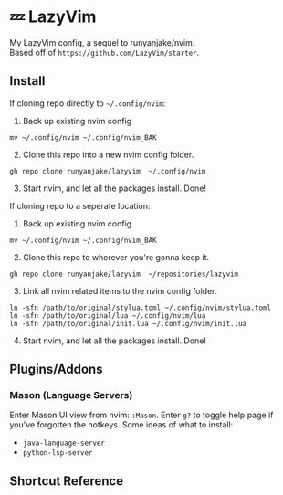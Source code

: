 # 💤 LazyVim
My LazyVim config, a sequel to runyanjake/nvim.  
Based off of `https://github.com/LazyVim/starter`.

## Install
If cloning repo directly to `~/.config/nvim`:
1. Back up existing nvim config
```
mv ~/.config/nvim ~/.config/nvim_BAK
```
2. Clone this repo into a new nvim config folder.
```
gh repo clone runyanjake/lazyvim  ~/.config/nvim
```
3. Start nvim, and let all the packages install. Done!

If cloning repo to a seperate location:
1. Back up existing nvim config
```
mv ~/.config/nvim ~/.config/nvim_BAK
```
2. Clone this repo to wherever you're gonna keep it.
```
gh repo clone runyanjake/lazyvim  ~/repositories/lazyvim
```
3. Link all nvim related items to the nvim config folder.
```
ln -sfn /path/to/original/stylua.toml ~/.config/nvim/stylua.toml
ln -sfn /path/to/original/lua ~/.config/nvim/lua
ln -sfn /path/to/original/init.lua ~/.config/nvim/init.lua
```
4. Start nvim, and let all the packages install. Done!

## Plugins/Addons

### Mason (Language Servers)
Enter Mason UI view from nvim: `:Mason`. Enter `g?` to toggle help page if you've forgotten the hotkeys. 
Some ideas of what to install:
- `java-language-server`
- `python-lsp-server`

## Shortcut Reference


